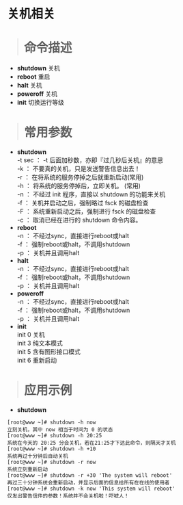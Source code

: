 # 关机相关 #
> # 命令描述 #

* **shutdown**    关机
* **reboot**      重启
* **halt**        关机
* **poweroff**    关机
* **init**        切换运行等级

> # 常用参数 #

* **shutdown**  
  -t sec ： -t 后面加秒数，亦即『过几秒后关机』的意思   
  -k     ： 不要真的关机，只是发送警告信息出去！  
  -r     ： 在将系统的服务停掉之后就重新启动(常用)  
  -h     ： 将系统的服务停掉后，立即关机。 (常用)  
  -n     ： 不经过 init 程序，直接以 shutdown 的功能来关机  
  -f     ： 关机并启动之后，强制略过 fsck 的磁盘检查  
  -F     ： 系统重新启动之后，强制进行 fsck 的磁盘检查  
  -c     ： 取消已经在进行的 shutdown 命令内容。  
* **reboot**  
  -n     ： 不经过sync，直接进行reboot或halt  
  -f     ： 强制reboot或halt，不调用shutdown  
  -p     ： 关机并且调用halt   
* **halt**  
  -n     ： 不经过sync，直接进行reboot或halt  
  -f     ： 强制reboot或halt，不调用shutdown  
  -p     ： 关机并且调用halt   
* **poweroff**  
  -n     ： 不经过sync，直接进行reboot或halt  
  -f     ： 强制reboot或halt，不调用shutdown  
  -p     ： 关机并且调用halt   
* **init**  
  init 0 关机  
  init 3 纯文本模式  
  init 5 含有图形接口模式  
  init 6 重新启动  

> # 应用示例 #

* **shutdown**
```
[root@www ~]# shutdown -h now  
立刻关机，其中 now 相当于时间为 0 的状态  
[root@www ~]# shutdown -h 20:25
系统在今天的 20:25 分会关机，若在21:25才下达此命令，则隔天才关机
[root@www ~]# shutdown -h +10
系统再过十分钟后自动关机
[root@www ~]# shutdown -r now
系统立刻重新启动
[root@www ~]# shutdown -r +30 'The system will reboot'  
再过三十分钟系统会重新启动，并显示后面的信息给所有在在线的使用者
[root@www ~]# shutdown -k now 'This system will reboot'  
仅发出警告信件的参数！系统并不会关机啦！吓唬人！
```
